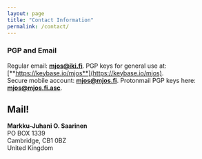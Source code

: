 ```yaml
---
layout: page
title: "Contact Information"
permalink: /contact/
---
```


### PGP and Email

Regular email: **mjos@iki.fi**. PGP keys for general use at:
[**https://keybase.io/mjos**](https://keybase.io/mjos).    
Secure mobile account: **mjos@mjos.fi**. Protonmail PGP keys here: 
[**mjos@mjos.fi.asc**](mjos@mjos.fi.asc).


## Mail!

**Markku-Juhani O. Saarinen**    
PO BOX 1339    
Cambridge, CB1 0BZ    
United Kingdom    
